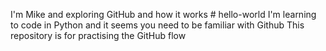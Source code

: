 I'm Mike and exploring GitHub and how it works # hello-world
I'm learning to code in Python and it seems you need to be familiar with Github
This repository is for practising the GitHub flow
